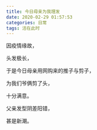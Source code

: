 ```yaml
---
title: 今日母亲为我理发
date: 2020-02-29 01:57:53
categories: 日常
tags: 活在此时
---
```


因疫情缘故，

头发极长，

于是今日母亲用网购来的推子与剪子，

为我们爷俩剪了头，

十分满意。

父亲发型阴差阳错，

甚是新潮。